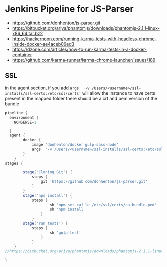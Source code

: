 # Jenkins Pipeline for JS-Parser

* https://github.com/donhenton/js-parser.git
* https://bitbucket.org/ariya/phantomjs/downloads/phantomjs-2.1.1-linux-x86_64.tar.bz2
* https://hackernoon.com/running-karma-tests-with-headless-chrome-inside-docker-ae4aceb06ed3
* https://dzone.com/articles/how-to-run-karma-tests-in-a-docker-container
* https://github.com/karma-runner/karma-chrome-launcher/issues/189

## SSL
in the agent section, if you add 
```args  '-v /Users/<username>/ssl-installs/ssl-certs:/etc/ssl/certs'```
will allow the instance to have certs present
in the mapped folder there should be a crt and pem version of the bundle



```groovy
pipeline {
  environment {
    NONSENSE=1

  }
  agent {
        docker {
            image 'donhenton/docker-gulp-sass-node'
            args  '-v /Users/<username>/ssl-installs/ssl-certs:/etc/ssl/certs'
        }
    }
stages {

        stage('Cloning Git') {
            steps {
                git 'https://github.com/donhenton/js-parser.git'
            }
        }
        stage('npm install') {
            steps {
                    sh 'npm set cafile /etc/ssl/certs/ca-bundle.pem'
                    sh 'npm install'
                }
            }
        stage('run tests') {
            steps {
                    sh 'gulp test'
                }
            }
    }
//https://bitbucket.org/ariya/phantomjs/downloads/phantomjs-2.1.1-linux-x86_64.tar.bz2

}

```
